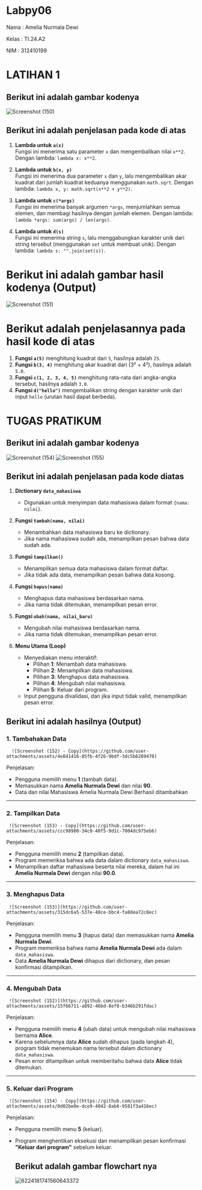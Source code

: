 # Labpy06

Nama   : Amelia Nurmala Dewi 

Kelas  : TI.24.A2 

NIM    : 312410199

# LATIHAN 1

## Berikut ini adalah gambar kodenya

![Screenshot (150)](https://github.com/user-attachments/assets/4564dffe-0c4d-406b-a7dd-370ba5d29d2a)

## Berikut ini adalah penjelasan pada kode di atas

1. **Lambda untuk `a(x)`**  
   Fungsi ini menerima satu parameter `x` dan mengembalikan nilai `x**2`. Dengan lambda: `lambda x: x**2`.

2. **Lambda untuk `b(x, y)`**  
   Fungsi ini menerima dua parameter `x` dan `y`, lalu mengembalikan akar kuadrat dari jumlah kuadrat keduanya menggunakan `math.sqrt`. Dengan lambda: `lambda x, y: math.sqrt(x**2 + y**2)`.

3. **Lambda untuk `c(*args)`**  
   Fungsi ini menerima banyak argumen `*args`, menjumlahkan semua elemen, dan membagi hasilnya dengan jumlah elemen. Dengan lambda: `lambda *args: sum(args) / len(args)`.

4. **Lambda untuk `d(s)`**  
   Fungsi ini menerima string `s`, lalu menggabungkan karakter unik dari string tersebut (menggunakan `set` untuk membuat unik). Dengan lambda: `lambda s: "".join(set(s))`.


# Berikut ini adalah gambar hasil kodenya (Output)

![Screenshot (151)](https://github.com/user-attachments/assets/1ef463c4-f94d-4c5f-ad30-ef5034efc9de)


# Berikut adalah penjelasannya pada hasil kode di atas

1. **Fungsi `a(5)`** menghitung kuadrat dari `5`, hasilnya adalah `25`.
2. **Fungsi `b(3, 4)`** menghitung akar kuadrat dari (3² + 4²), hasilnya adalah `5.0`.
3. **Fungsi `c(1, 2, 3, 4, 5)`** menghitung rata-rata dari angka-angka tersebut, hasilnya adalah `3.0`.
4. **Fungsi `d("hello")`** mengembalikan string dengan karakter unik dari input `hello` (urutan hasil dapat berbeda).


# TUGAS PRATIKUM 

## Berikut ini adalah gambar kodenya 

![Screenshot (154)](https://github.com/user-attachments/assets/e41fc8c4-1222-4c22-bef9-e0e2d226a9fa)
![Screenshot (155)](https://github.com/user-attachments/assets/b5e66387-b5b7-4572-9a76-7835e828eed5)

## Berikut ini adalah penjelasan pada kode diatas

1. **Dictionary `data_mahasiswa`**
   - Digunakan untuk menyimpan data mahasiswa dalam format `{nama: nilai}`.

2. **Fungsi `tambah(nama, nilai)`**
   - Menambahkan data mahasiswa baru ke dictionary.
   - Jika nama mahasiswa sudah ada, menampilkan pesan bahwa data sudah ada.

3. **Fungsi `tampilkan()`**
   - Menampilkan semua data mahasiswa dalam format daftar.
   - Jika tidak ada data, menampilkan pesan bahwa data kosong.

4. **Fungsi `hapus(nama)`**
   - Menghapus data mahasiswa berdasarkan nama.
   - Jika nama tidak ditemukan, menampilkan pesan error.

5. **Fungsi `ubah(nama, nilai_baru)`**
   - Mengubah nilai mahasiswa berdasarkan nama.
   - Jika nama tidak ditemukan, menampilkan pesan error.

6. **Menu Utama (Loop)**
   - Menyediakan menu interaktif:
     - Pilihan **1**: Menambah data mahasiswa.
     - Pilihan **2**: Menampilkan data mahasiswa.
     - Pilihan **3**: Menghapus data mahasiswa.
     - Pilihan **4**: Mengubah nilai mahasiswa.
     - Pilihan **5**: Keluar dari program.
   - Input pengguna divalidasi, dan jika input tidak valid, menampilkan pesan error.


## Berikut ini adalah hasilnya (Output)

### 1. Tambahakan Data
      ![Screenshot (152) - Copy](https://github.com/user-attachments/assets/4e841416-85fb-4f26-9bdf-3dc5b6269470)

   Penjelasan:
   
- Pengguna memilih menu **1** (tambah data).
- Memasukkan nama **Amelia Nurmala Dewi** dan nilai **90**.
- Data dan nilai Mahasiswa Amelia Nurmala Dewi Berhasil ditambahkan

---

### 2. Tampilkan Data
     ![Screenshot (153) - Copy](https://github.com/user-attachments/assets/ccc98900-34c0-40f5-9d1c-7004dc975eb6)

   Penjelasan:
   
- Pengguna memilih menu **2** (tampilkan data).
- Program memeriksa bahwa ada data dalam dictionary `data_mahasiswa`.
- Menampilkan daftar mahasiswa beserta nilai mereka, dalam hal ini **Amelia Nurmala Dewi** dengan nilai **90.0**.

---

### 3. Menghapus Data
     ![Screenshot (153)](https://github.com/user-attachments/assets/315dc6a5-537e-48ce-bbc4-fa8dea72c8ec)

   Penjelasan:

- Pengguna memilih menu **3** (hapus data) dan memasukkan nama **Amelia Nurmala Dewi**.
- Program memeriksa bahwa nama **Amelia Nurmala Dewi** ada dalam `data_mahasiswa`.
- Data **Amelia Nurmala Dewi** dihapus dari dictionary, dan pesan konfirmasi ditampilkan.

---

### 4. Mengubah Data
     ![Screenshot (152)](https://github.com/user-attachments/assets/15f66711-a892-46bd-8ef8-b346b291fdac)
   
   Penjelasan:
   
- Pengguna memilih menu **4** (ubah data) untuk mengubah nilai mahasiswa bernama **Alice**.
- Karena sebelumnya data **Alice** sudah dihapus (pada langkah 4), program tidak menemukan nama tersebut dalam dictionary `data_mahasiswa`.
- Pesan error ditampilkan untuk memberitahu bahwa data **Alice** tidak ditemukan.

---

### 5. Keluar dari Program
     ![Screenshot (154) - Copy](https://github.com/user-attachments/assets/0d02be0e-dce9-4042-8ab6-9581f3a416ec)

   Penjelasan:
   
- Pengguna memilih menu **5** (keluar).
- Program menghentikan eksekusi dan menampilkan pesan konfirmasi **"Keluar dari program"** sebelum keluar.

  ## Berikut adalah gambar flowchart nya

  ![6224181741560643372](https://github.com/user-attachments/assets/b713d080-a1e2-4b52-aead-0dad8ed0fbb8)


